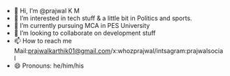 - 👋 Hi, I’m @prajwal K M 
- 👀 I’m interested in tech stuff & a little bit in Politics and sports.
- 🌱 I’m currently pursuing MCA in PES University
- 💞️ I’m looking to collaborate on development stuff
- 📫 How to reach me Mail:prajwalkarthik01@gmail.com/x:whozprajwal/intsagram:prajwalsocial
- 😄 Pronouns: he/him/his

<!---
prajwalascoder/prajwalascoder is a ✨ special ✨ repository because its `README.md` (this file) appears on your GitHub profile.
You can click the Preview link to take a look at your changes.
--->
